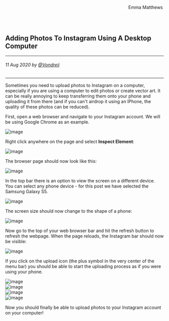 <div class="parallax" style="height: 350px; background-image: url('../../assets/blog/upload-to-instagram-via-desktop/header.jpg');">
  <div class="imageTextCollage"><a class="photoCred" style="margin-top: 300px; float: right;" href="https://unsplash.com/@emmamatthews" target="_blank" rel="noopener noreferrer" title="Download free do whatever you want high-resolution photos from Igor Miske"><span style="display:inline-block;padding:2px 3px"><svg xmlns="http://www.w3.org/2000/svg" style="height:12px;width:auto;vertical-align:middle;top:-2px;fill:white" viewBox="0 0 32 32"><title>unsplash-logo</title><path d="M10 9V0h12v9H10zm12 5h10v18H0V14h10v9h12v-9z"></path></svg></span><span style="display:inline-block;padding:2px 3px"> Emma Matthews</span></a></div>
</div>
<br>
<div class="writtenContent">

## Adding Photos To Instagram Using A Desktop Computer
___

###### 11 Aug 2020 by [@Vondreii](https://www.instagram.com/vondreii/?hl=en)
___


Sometimes you need to upload photos to Instagram on a computer, especially if you are using a computer to edit photos or create vector art. It can be really annoying to keep transferring them onto your phone and uploading it from there (and if you can't airdrop it using an IPhone, the quality of these photos can be reduced).

First, open a web browser and navigate to your Instagram account. We will be using Google Chrome as an example. 

<!-- ----------- Image ----------- -->
<div class="blog-image-container">
	<img src="../../../assets/blog/upload-to-instagram-via-desktop/Instagram.PNG" alt="image" class="blog-image-full"/>
</div>
<!-- ----------------------------- -->

Right click anywhere on the page and select **Inspect Element**:

<!-- ----------- Image ----------- -->
<div class="blog-image-container">
	<img src="../../../assets/blog/upload-to-instagram-via-desktop/RightClickInspectElement.PNG" alt="image" class="blog-image-full"/>
</div>
<!-- ----------------------------- -->

The browser page should now look like this:

<!-- ----------- Image ----------- -->
<div class="blog-image-container">
	<img src="../../../assets/blog/upload-to-instagram-via-desktop/InspectElementPage.PNG" alt="image" class="blog-image-full"/>
</div>
<!-- ----------------------------- -->

In the top bar there is an option to view the screen on a different device. You can select any phone device - for this post we have selected the Samsung Galaxy S5.

<!-- ----------- Image ----------- -->
<div class="blog-image-container">
	<img src="../../../assets/blog/upload-to-instagram-via-desktop/SelectAPhone.PNG" alt="image" class="blog-image-full"/>
</div>
<!-- ----------------------------- -->

The screen size should now change to the shape of a phone:

<!-- ----------- Image ----------- -->
<div class="blog-image-container">
	<img src="../../../assets/blog/upload-to-instagram-via-desktop/ScreenSizeChangeAfterSelectPhone.PNG" alt="image" class="blog-image"/>
</div>
<!-- ----------------------------- -->

Now go to the top of your web browser bar and hit the refresh button to refresh the webpage. 
When the page reloads, the Instagram bar should now be visible:

<!-- ----------- Image ----------- -->
<div class="blog-image-container">
	<img src="../../../assets/blog/upload-to-instagram-via-desktop/PhoneView.PNG" alt="image" class="blog-image-full"/>
</div>
<!-- ----------------------------- -->

If you click on the upload icon (the plus symbol in the very center of the menu bar) you should be able to start the uploading process as if you were using your phone.

<!-- ----------- Image ----------- -->
<div class="blog-image-container">
	<img src="../../../assets/blog/upload-to-instagram-via-desktop/RefreshScreen.PNG" alt="image" class="blog-image"/>
</div>
<!-- ----------------------------- -->

<!-- ----------- Image ----------- -->
<div class="blog-image-container">
	<img src="../../../assets/blog/upload-to-instagram-via-desktop/NewPost.PNG" alt="image" class="blog-image"/>
</div>
<!-- ----------------------------- -->

<!-- ----------- Image ----------- -->
<div class="blog-image-container">
	<img src="../../../assets/blog/upload-to-instagram-via-desktop/NewPost2.PNG" alt="image" class="blog-image"/>
</div>
<!-- ----------------------------- -->

<!-- ----------- Image ----------- -->
<div class="blog-image-container">
	<img src="../../../assets/blog/upload-to-instagram-via-desktop/Posted.PNG" alt="image" class="blog-image"/>
</div>
<!-- ----------------------------- -->

Now you should finally be able to upload photos to your Instagram account on your computer!

<br><br>

</div>